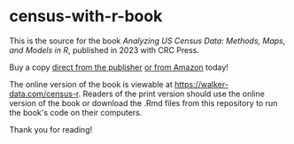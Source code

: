 # census-with-r-book

This is the source for the book _Analyzing US Census Data: Methods, Maps, and Models in R_, published  in 2023 with CRC Press.  

Buy a copy [direct from the publisher](https://www.routledge.com/Analyzing-US-Census-Data-Methods-Maps-and-Models-in-R/Walker/p/book/9781032366449) [or from Amazon](https://www.amazon.com/Analyzing-US-Census-Data-Methods/dp/1032366443) today!

The online version of the book is viewable at https://walker-data.com/census-r.  Readers of the print version should use the online version of the book or download the .Rmd files from this repository to run the book's code on their computers.

Thank you for reading!
